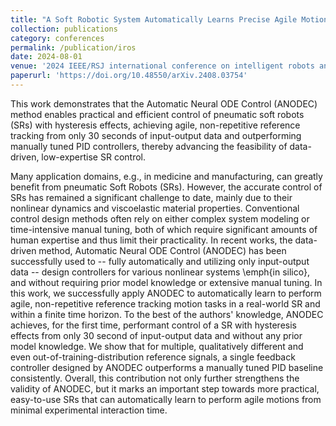 ```yaml
---
title: "A Soft Robotic System Automatically Learns Precise Agile Motions Without Model Information"
collection: publications
category: conferences
permalink: /publication/iros
date: 2024-08-01
venue: '2024 IEEE/RSJ international conference on intelligent robots and systems'
paperurl: 'https://doi.org/10.48550/arXiv.2408.03754'
---
```


This work demonstrates that the Automatic Neural ODE Control (ANODEC) method enables practical and efficient control of pneumatic soft robots (SRs) with hysteresis effects, achieving agile, non-repetitive reference tracking from only 30 seconds of input-output data and outperforming manually tuned PID controllers, thereby advancing the feasibility of data-driven, low-expertise SR control.

Many application domains, e.g., in medicine and manufacturing, can greatly benefit from pneumatic Soft Robots (SRs).
However, the accurate control of SRs has remained a significant challenge to date, mainly due to their nonlinear dynamics and viscoelastic material properties.
Conventional control design methods often rely on either complex system modeling or time-intensive manual tuning, both of which require significant amounts of human expertise and thus limit their practicality.
In recent works, the data-driven method, Automatic Neural ODE Control (ANODEC) has been successfully used to -- fully automatically and utilizing only input-output data -- design controllers for various nonlinear systems \emph{in silico}, and without requiring prior model knowledge or extensive manual tuning.
In this work, we successfully apply ANODEC to automatically learn to perform agile, non-repetitive reference tracking motion tasks in a real-world SR and within a finite time horizon.
To the best of the authors' knowledge, ANODEC achieves, for the first time, performant control of a SR with hysteresis effects from only 30 second of input-output data and without any prior model knowledge.
We show that for multiple, qualitatively different and even out-of-training-distribution reference signals, a single feedback controller designed by ANODEC outperforms a manually tuned PID baseline consistently.
Overall, this contribution not only further strengthens the validity of ANODEC, but it marks an important step towards more practical, easy-to-use SRs that can automatically learn to perform agile motions from minimal experimental interaction time.